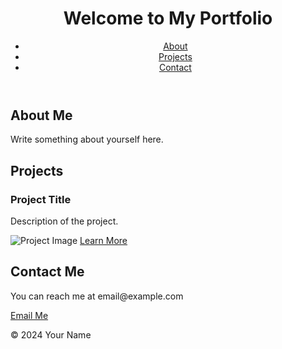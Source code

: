 <!DOCTYPE html>
<html lang="en">
<head>
    <meta charset="UTF-8">
    <meta name="viewport" content="width=device-width, initial-scale=1.0">
    <title>My Portfolio</title>
    <link rel="stylesheet" href="styles.css">
</head>
<body>
    <header>
        <div class="container">
            <h1>Welcome to My Portfolio</h1>
            <nav>
                <ul>
                    <li><a href="#about">About</a></li>
                    <li><a href="#projects">Projects</a></li>
                    <li><a href="#contact">Contact</a></li>
                </ul>
            </nav>
        </div>
    </header>
    <main>
        <section id="about" class="section">
            <div class="container">
                <h2>About Me</h2>
                <p>Write something about yourself here.</p>
            </div>
        </section>
        <section id="projects" class="section">
            <div class="container">
                <h2>Projects</h2>
                <div class="project">
                    <h3>Project Title</h3>
                    <p>Description of the project.</p>
                    <img src="project_image.jpg" alt="Project Image">
                    <a href="#" class="button">Learn More</a>
                </div>
                <!-- Add more projects here -->
            </div>
        </section>
        <section id="contact" class="section">
            <div class="container">
                <h2>Contact Me</h2>
                <p>You can reach me at email@example.com</p>
                <a href="mailto:email@example.com" class="button">Email Me</a>
            </div>
        </section>
    </main>
    <footer>
        <div class="container">
            <p>&copy; 2024 Your Name</p>
        </div>
    </footer>
</body>
</html>
